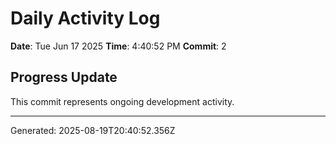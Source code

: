 # Daily Activity Log

**Date**: Tue Jun 17 2025
**Time**: 4:40:52 PM
**Commit**: 2

## Progress Update

This commit represents ongoing development activity.

---
Generated: 2025-08-19T20:40:52.356Z

